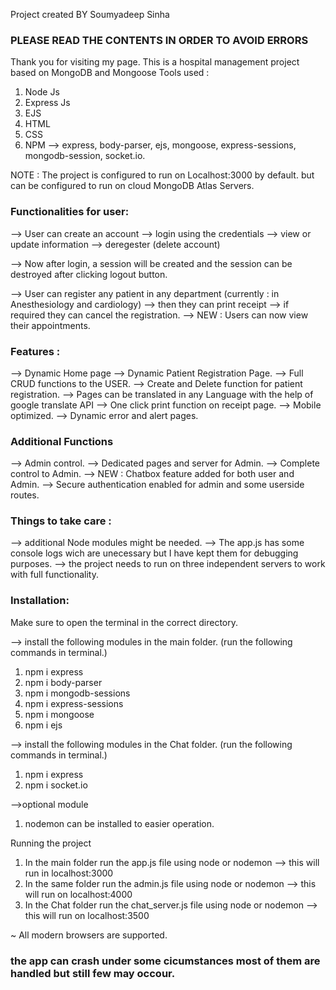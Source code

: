 Project created BY Soumyadeep Sinha

### PLEASE READ THE CONTENTS IN ORDER TO AVOID ERRORS

Thank you for visiting my page.
This is a hospital management project based on MongoDB and Mongoose
Tools used :
1) Node Js
2) Express Js
3) EJS
4) HTML
5) CSS
6) NPM --> express, body-parser, ejs, mongoose, express-sessions, mongodb-session, socket.io.

NOTE : The project is configured to run on Localhost:3000 by default.
but can be configured to run on cloud MongoDB Atlas Servers.

### Functionalities for user: 

--> User can create an account
--> login using the credentials
--> view or update information 
--> deregester (delete account)

--> Now after login, a session will be created and the session can be destroyed after clicking logout button.

--> User can register any patient in any department (currently : in Anesthesiology and cardiology)
--> then they can print receipt 
--> if required they can cancel the registration.
--> NEW : Users can now view their appointments.

### Features :
--> Dynamic Home page 
--> Dynamic Patient Registration Page.
--> Full CRUD functions to the USER.
--> Create and Delete function for patient registration.
--> Pages can be translated in any Language with the help of google translate API
--> One click print function on receipt page.
--> Mobile optimized.
--> Dynamic error and alert pages.

### Additional Functions

--> Admin control.
--> Dedicated pages and server for Admin.
--> Complete control to Admin.
--> NEW : Chatbox feature added for both user and Admin.
--> Secure authentication enabled for admin and some userside routes.

### Things to take care : 

--> additional Node modules might be needed.
--> The app.js has some console logs wich are unecessary but I have kept them for debugging purposes.
--> the project needs to run on three independent servers to work with full functionality.

### Installation: ###
Make sure to open the terminal in the correct directory.

--> install the following modules in the main folder. (run the following commands in terminal.)
1) npm i express
2) npm i body-parser
3) npm i mongodb-sessions
4) npm i express-sessions
5) npm i mongoose
6) npm i ejs

--> install the following modules in the Chat folder. (run the following commands in terminal.)
1) npm i express
2) npm i socket.io

-->optional module
1) nodemon can be installed to easier operation.

Running the project
1) In the main folder run the app.js file using node or nodemon --> this will run in localhost:3000
1) In the same folder run the admin.js file using node or nodemon --> this will run on localhost:4000
3) In the Chat folder run the chat_server.js file using node or nodemon --> this will run on localhost:3500

~ All modern browsers are supported.

### the app can crash under some cicumstances most of them are handled but still few may occour. ###